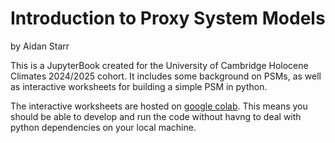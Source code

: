 # Introduction to Proxy System Models
by Aidan Starr

This is a JupyterBook created for the University of Cambridge Holocene Climates 2024/2025 cohort. It includes some background on PSMs, as well as interactive worksheets for building a simple PSM in python. 

The interactive worksheets are hosted on [google colab](https://research.google.com/colaboratory/faq.html). This means you should be able to develop and run the code without havng to deal with python dependencies on your local machine.

